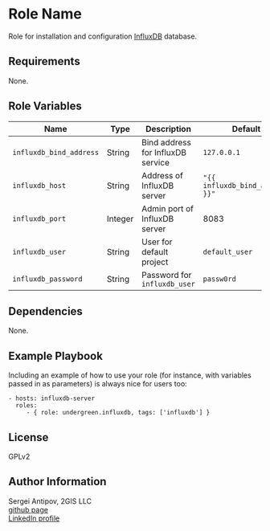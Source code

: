 Role Name
=========

Role for installation and configuration [InfluxDB](https://github.com/influxdb/influxdb) database.

Requirements
------------

None.

Role Variables
--------------

|Name|Type|Description|Default|
|----|----|-----------|-------|
`influxdb_bind_address`|String|Bind address for InfluxDB service|`127.0.0.1`
`influxdb_host`|String|Address of InfluxDB server|`"{{ influxdb_bind_address }}"`
`influxdb_port`|Integer|Admin port of InfluxDB server|8083
`influxdb_user`|String|User for default project|`default_user`
`influxdb_password`|String|Password for `influxdb_user`|`passw0rd`

Dependencies
------------

None.

Example Playbook
----------------

Including an example of how to use your role (for instance, with variables passed in as parameters) is always nice for users too:

    - hosts: influxdb-server
      roles:
         - { role: undergreen.influxdb, tags: ['influxdb'] }

License
-------

GPLv2

Author Information
------------------

Sergei Antipov, 2GIS LLC  
[github page](https://github.com/UnderGreen)  
[LinkedIn profile](https://www.linkedin.com/profile/view?id=396228287)
